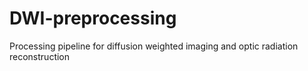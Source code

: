 # DWI-preprocessing
Processing pipeline for diffusion weighted imaging and optic radiation reconstruction
